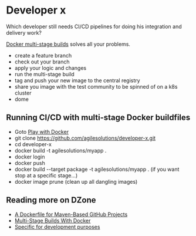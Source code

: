# Developer x
Which developer still needs CI/CD pipelines for doing his integration and delivery work?

[Docker multi-stage builds](https://docs.docker.com/develop/develop-images/multistage-build/) solves all your problems. 

* create a feature branch
* check out your branch
* apply your logic and changes
* run the multi-stage build
* tag and push your new image to the central registry
* share you image with the test community to be spinned of on a k8s cluster
* dome

## Running CI/CD with multi-stage Docker buildfiles

* Goto [Play with Docker ](https://labs.play-with-docker.com/)
* git clone https://github.com/agilesolutions/developer-x.git
* cd developer-x
* docker build -t agilesolutions/myapp .
* docker login
* docker push
* docker build --target package -t agilesolutions/myapp . (if you want stop at a specific stage...)
* docker image prune (clean up all dangling images)

## Reading more on DZone

* [A Dockerfile for Maven-Based GitHub Projects](https://dzone.com/articles/a-dockerfile-for-maven-based-github-projects)
* [Multi-Stage Builds With Docker](https://dzone.com/articles/multi-stage-builds-with-docker)
* [Specific for development purposes](https://dev.to/brpaz/using-docker-multi-stage-builds-during-development-35bc)